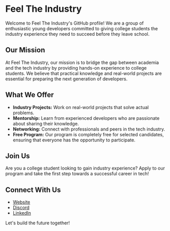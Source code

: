 # Feel The Industry

Welcome to Feel The Industry's GitHub profile! We are a group of enthusiastic young developers committed to giving college students the industry experience they need to succeed before they leave school.

## Our Mission
At Feel The Industry, our mission is to bridge the gap between academia and the tech industry by providing hands-on experience to college students. We believe that practical knowledge and real-world projects are essential for preparing the next generation of developers.

## What We Offer
- **Industry Projects:** Work on real-world projects that solve actual problems.
- **Mentorship:** Learn from experienced developers who are passionate about sharing their knowledge.
- **Networking:** Connect with professionals and peers in the tech industry.
- **Free Program:** Our program is completely free for selected candidates, ensuring that everyone has the opportunity to participate.

## Join Us
Are you a college student looking to gain industry experience? Apply to our program and take the first step towards a successful career in tech!

## Connect With Us
- [Website](https://www.feeltheindustry.com)
- [Discord](https://twitter.com/feeltheindustry)
- [LinkedIn](https://www.linkedin.com/company/feeltheindustry)

Let's build the future together!
